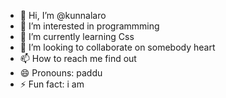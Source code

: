 - 👋 Hi, I’m @kunnalaro
- 👀 I’m interested in programmming
- 🌱 I’m currently learning Css
- 💞️ I’m looking to collaborate on somebody heart
- 📫 How to reach me find out
- 😄 Pronouns: paddu
- ⚡ Fun fact: i am 

<!---
kunnalaro/kunnalaro is a ✨ special ✨ repository because its `README.md` (this file) appears on your GitHub profile.
You can click the Preview link to take a look at your changes.
--->
